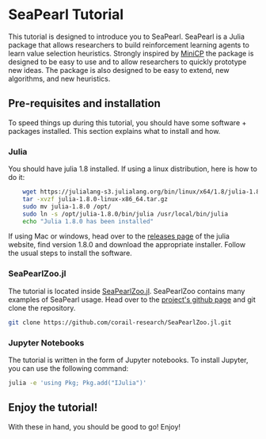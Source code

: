 # SeaPearl Tutorial

This tutorial is designed to introduce you to SeaPearl. SeaPearl is a Julia package that allows researchers to build reinforcement learning agents to learn value selection heuristics. Strongly inspired by [MiniCP](http://www.minicp.org/) the package is designed to be easy to use and to allow researchers to quickly prototype new ideas. The package is also designed to be easy to extend, new algorithms, and new heuristics.

## Pre-requisites and installation

To speed things up during this tutorial, you should have some software + packages installed. This section explains what to install and how.

### Julia
You should have julia 1.8 installed. If using a linux distribution, here is how to do it:
    
```bash
    wget https://julialang-s3.julialang.org/bin/linux/x64/1.8/julia-1.8.0-linux-x86_64.tar.gz
    tar -xvzf julia-1.8.0-linux-x86_64.tar.gz
    sudo mv julia-1.8.0 /opt/
    sudo ln -s /opt/julia-1.8.0/bin/julia /usr/local/bin/julia
    echo "Julia 1.8.0 has been installed"
```
If using Mac or windows, head over to the [releases page](https://julialang.org/downloads/oldreleases/) of the julia website, find version 1.8.0 and download the appropriate installer. Follow the usual steps to install the software.

### SeaPearlZoo.jl

The tutorial is located inside [SeaPearlZoo.jl](https://github.com/corail-research/SeaPearlZoo.jl). SeaPearlZoo contains many examples of SeaPearl usage. Head over to the [project's github page](https://github.com/corail-research/SeaPearlZoo.jl) and git clone the repository. 

```bash
git clone https://github.com/corail-research/SeaPearlZoo.jl.git
```

### Jupyter Notebooks

The tutorial is written in the form of Jupyter notebooks. To install Jupyter, you can use the following command:
```bash
julia -e 'using Pkg; Pkg.add("IJulia")'
```

## Enjoy the tutorial!

With these in hand, you should be good to go! Enjoy!
